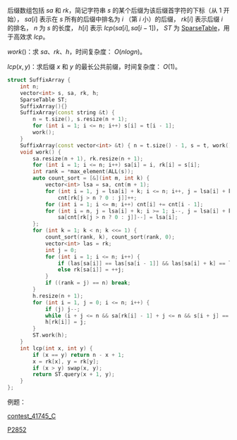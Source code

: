 后缀数组包括 $sa$ 和 $rk$，简记字符串 $s$ 的某个后缀为该后缀首字符的下标（从 $1$ 开始）， $sa[i]$ 表示在 $s$ 所有的后缀中排名为 $i$ （第 $i$ 小）的后缀， $rk[i]$ 表示后缀 $i$ 的排名， $n$ 为 $s$ 的长度， $h[i]$ 表示 $lcp(sa[i],sa[i - 1])$， $ST$ 为 [SparseTable](https://github.com/xiojoy/Templates-for-Competitive-Programming/blob/main/data%20structure/SparseTable.md)，用于高效求 $lcp$。

$work()$：求 $sa、rk、h$，时间复杂度： $O(nlogn)$。

$lcp(x, y)$：求后缀 $x$ 和 $y$ 的最长公共前缀，时间复杂度： $O(1)$。

```C++
struct SuffixArray {
    int n;
    vector<int> s, sa, rk, h;
    SparseTable ST;
    SuffixArray(){}        
    SuffixArray(const string &t) {
        n = t.size(), s.resize(n + 1);
        for (int i = 1; i <= n; i++) s[i] = t[i - 1];
        work();
    }
    SuffixArray(const vector<int> &t) { n = t.size() - 1, s = t, work(); }
    void work() {
        sa.resize(n + 1), rk.resize(n + 1);
        for (int i = 1; i <= n; i++) sa[i] = i, rk[i] = s[i];
        int rank = *max_element(ALL(s));
        auto count_sort = [&](int m, int k) {
            vector<int> lsa = sa, cnt(m + 1);
            for (int i = 1, j = lsa[i] + k; i <= n; i++, j = lsa[i] + k) 
                cnt[rk[j > n ? 0 : j]]++;
            for (int i = 1; i <= m; i++) cnt[i] += cnt[i - 1];
            for (int i = n, j = lsa[i] + k; i >= 1; i--, j = lsa[i] + k) 
                sa[cnt[rk[j > n ? 0 : j]]--] = lsa[i];
        };
        for (int k = 1; k < n; k <<= 1) {
            count_sort(rank, k), count_sort(rank, 0);
            vector<int> las = rk;
            int j = 0;
            for (int i = 1; i <= n; i++) {
                if (las[sa[i]] == las[sa[i - 1]] && las[sa[i] + k] == las[sa[i - 1] + k]) rk[sa[i]] = j;
                else rk[sa[i]] = ++j;
            }
            if ((rank = j) == n) break;
        }
        h.resize(n + 1);
        for (int i = 1, j = 0; i <= n; i++) {
            if (j) j--;
            while (i + j <= n && sa[rk[i] - 1] + j <= n && s[i + j] == s[sa[rk[i] - 1] + j]) j++;
            h[rk[i]] = j;
        }
        ST.work(h);
    }
    int lcp(int x, int y) {
        if (x == y) return n - x + 1;
        x = rk[x], y = rk[y];
        if (x > y) swap(x, y);
        return ST.query(x + 1, y);
    }
};
```

例题：

[contest_41745_C](https://ac.nowcoder.com/acm/contest/41745/C)

[P2852](https://www.luogu.com.cn/problem/P2852)

